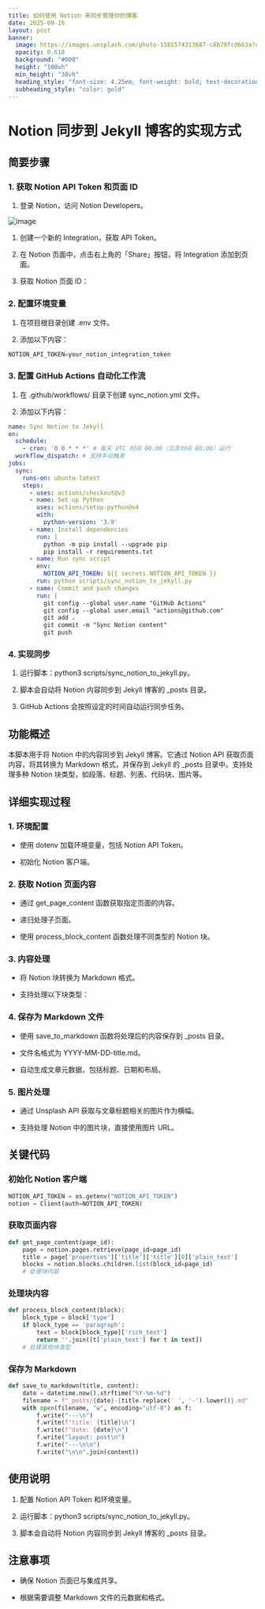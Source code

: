 ```yaml
---
title: 如何使用 Notion 来同步管理你的博客
date: 2025-09-16
layout: post
banner:
  image: https://images.unsplash.com/photo-1581574313687-c8b70fcd663a?crop=entropy&cs=tinysrgb&fit=max&fm=jpg&ixid=M3w2OTIwMzJ8MHwxfHJhbmRvbXx8fHx8fHx8fDE3NTgwMTEzMjV8&ixlib=rb-4.1.0&q=80&w=1080
  opacity: 0.618
  background: "#000"
  height: "100vh"
  min_height: "38vh"
  heading_style: "font-size: 4.25em; font-weight: bold; text-decoration: underline"
  subheading_style: "color: gold"
---
```


# Notion 同步到 Jekyll 博客的实现方式

## 简要步骤

### 1. 获取 Notion API Token 和页面 ID

1. 登录 Notion，访问 Notion Developers。

![image](https://prod-files-secure.s3.us-west-2.amazonaws.com/a7a0cc5a-89b9-4cda-8686-1fba0ca52f40/d19c1afe-dea5-4312-9333-786b0ba83054/image.png?X-Amz-Algorithm=AWS4-HMAC-SHA256&X-Amz-Content-Sha256=UNSIGNED-PAYLOAD&X-Amz-Credential=ASIAZI2LB466XT5YAQVQ%2F20250916%2Fus-west-2%2Fs3%2Faws4_request&X-Amz-Date=20250916T082843Z&X-Amz-Expires=3600&X-Amz-Security-Token=IQoJb3JpZ2luX2VjEBEaCXVzLXdlc3QtMiJIMEYCIQDGOi2rPdIuxOvfX8RkFcAiumZ%2B2JrSonl5l%2FIwIm5A0AIhAM6qcVui%2Bm6n60680WC1ST7CG9LMoESBKivx9QrCMtgEKogECIr%2F%2F%2F%2F%2F%2F%2F%2F%2F%2FwEQABoMNjM3NDIzMTgzODA1IgxKeM0V8wpoBhRJEn4q3AN0rQO3MYHIQRcAPgCJ9Ybx26ZU6NlES6dTjlCTNJjABU4SPbH9Fpb1YkrfslQ9iwh%2BhCPLCiX9C5vGngZPlkMfF3OP8l37L5KhyYZZX0QoDL19FCFMyaJ1O1G02vNOJNw2X1Ng19r%2BtJQvqIcMmVORImxou2lDgbiD510eM6EgxiSFXZd45%2BlIa1xYjhhgdCgQOsyNNpIJHVwDX%2B6nPbXCONST4%2FMOGvjRvMHMMKl7twE43IAq2hTdcZJQcutpMsFbwgZ9sTZJDaCtvQ6goO2PQr%2FSqwWxL3ugU4va5kvgG3uh00oPL7QtoMbDjzWmDBBNsnDfN1ZKlLLbsdIdnQgkg1D8pT0XvnQUOBvO2FZ4YTgCovcwdtIrzYm2JYWOs0GT4xSt0viex5fN6lZ1pniJm8HJNKfyQyvlt0rNB3iScGilnyeI4jDFJ8wt5t%2FE2QaFnn7hpuOreKGqk35L2YvH%2B80dcU9AkEjitrhGvk4Kq3cSmyzVTBrxqCeNEAj3DmF0W8lYP5zX4tICkkMQCAZRLihvMazG5skKil0%2Bl0pM8NKyocSrOEOndjgmuRXzXOxz0EZIWEfmwBXMZZeERQ6mUF9WLJj6Tfdh0rY5Eao1LAfwa0EP7PYa37QxZzDQvKTGBjqkAWTWMTSgMFTvcEGIaftnJQivf%2BEBlxQYgA37iogAjXDw2y1NfgKYMp5wR6UevkB0xMQEUq%2B%2FU9XITq5g3tIyojlzlQwtk%2FbAFNeM9DBGsCe8xitc7vn8H2vUCkGwabE3kTDDj3zxYaVI0C6GwHiPd2CaU8wiA6piNgHtgGAopdz%2FLcgmZupMpTthgvjxdxo8pPHwq1Lpr0ND%2B4WvZ0fvL2nZdYkB&X-Amz-Signature=ffff6931f01668ac2c13256bc0bd268e311b3f7ae7cd3a01ac461450f6915930&X-Amz-SignedHeaders=host&x-amz-checksum-mode=ENABLED&x-id=GetObject)

1. 创建一个新的 Integration，获取 API Token。

1. 在 Notion 页面中，点击右上角的「Share」按钮，将 Integration 添加到页面。

1. 获取 Notion 页面 ID：


### 2. 配置环境变量

1. 在项目根目录创建 .env 文件。

1. 添加以下内容：

```javascript
NOTION_API_TOKEN=your_notion_integration_token
```

### 3. 配置 GitHub Actions 自动化工作流

1. 在 .github/workflows/ 目录下创建 sync_notion.yml 文件。

1. 添加以下内容：

```yaml
name: Sync Notion to Jekyll
on:
  schedule:
    - cron: '0 0 * * *' # 每天 UTC 时间 00:00（北京时间 08:00）运行
  workflow_dispatch: # 支持手动触发
jobs:
  sync:
    runs-on: ubuntu-latest
    steps:
      - uses: actions/checkout@v3
      - name: Set up Python
        uses: actions/setup-python@v4
        with:
          python-version: '3.9'
      - name: Install dependencies
        run: |
          python -m pip install --upgrade pip
          pip install -r requirements.txt
      - name: Run sync script
        env:
          NOTION_API_TOKEN: ${{ secrets.NOTION_API_TOKEN }}
        run: python scripts/sync_notion_to_jekyll.py
      - name: Commit and push changes
        run: |
          git config --global user.name "GitHub Actions"
          git config --global user.email "actions@github.com"
          git add .
          git commit -m "Sync Notion content"
          git push
```

### 4. 实现同步

1. 运行脚本：python3 scripts/sync_notion_to_jekyll.py。

1. 脚本会自动将 Notion 内容同步到 Jekyll 博客的 _posts 目录。

1. GitHub Actions 会按照设定的时间自动运行同步任务。

## 功能概述

本脚本用于将 Notion 中的内容同步到 Jekyll 博客。它通过 Notion API 获取页面内容，将其转换为 Markdown 格式，并保存到 Jekyll 的 _posts 目录中。支持处理多种 Notion 块类型，如段落、标题、列表、代码块、图片等。

## 详细实现过程

### 1. 环境配置

- 使用 dotenv 加载环境变量，包括 Notion API Token。

- 初始化 Notion 客户端。

### 2. 获取 Notion 页面内容

- 通过 get_page_content 函数获取指定页面的内容。

- 递归处理子页面。

- 使用 process_block_content 函数处理不同类型的 Notion 块。

### 3. 内容处理

- 将 Notion 块转换为 Markdown 格式。

- 支持处理以下块类型：


### 4. 保存为 Markdown 文件

- 使用 save_to_markdown 函数将处理后的内容保存到 _posts 目录。

- 文件名格式为 YYYY-MM-DD-title.md。

- 自动生成文章元数据，包括标题、日期和布局。

### 5. 图片处理

- 通过 Unsplash API 获取与文章标题相关的图片作为横幅。

- 支持处理 Notion 中的图片块，直接使用图片 URL。

## 关键代码

### 初始化 Notion 客户端

```python
NOTION_API_TOKEN = os.getenv("NOTION_API_TOKEN")
notion = Client(auth=NOTION_API_TOKEN)
```

### 获取页面内容

```python
def get_page_content(page_id):
    page = notion.pages.retrieve(page_id=page_id)
    title = page['properties']['title']['title'][0]['plain_text']
    blocks = notion.blocks.children.list(block_id=page_id)
    # 处理块内容
```

### 处理块内容

```python
def process_block_content(block):
    block_type = block['type']
    if block_type == 'paragraph':
        text = block[block_type]['rich_text']
        return ''.join([t['plain_text'] for t in text])
    # 处理其他块类型
```

### 保存为 Markdown

```python
def save_to_markdown(title, content):
    date = datetime.now().strftime("%Y-%m-%d")
    filename = f"_posts/{date}-{title.replace(' ', '-').lower()}.md"
    with open(filename, "w", encoding="utf-8") as f:
        f.write("---\n")
        f.write(f"title: {title}\n")
        f.write(f"date: {date}\n")
        f.write("layout: post\n")
        f.write("---\n\n")
        f.write("\n\n".join(content))
```

## 使用说明

1. 配置 Notion API Token 和环境变量。

1. 运行脚本：python3 scripts/sync_notion_to_jekyll.py。

1. 脚本会自动将 Notion 内容同步到 Jekyll 博客的 _posts 目录。

## 注意事项

- 确保 Notion 页面已与集成共享。

- 根据需要调整 Markdown 文件的元数据和格式。